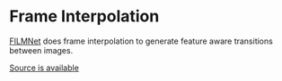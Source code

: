 # Frame Interpolation

[FILMNet](https://film-net.github.io/) does frame interpolation to generate feature aware transitions between images. 

[Source is available](https://github.com/google-research/frame-interpolation)